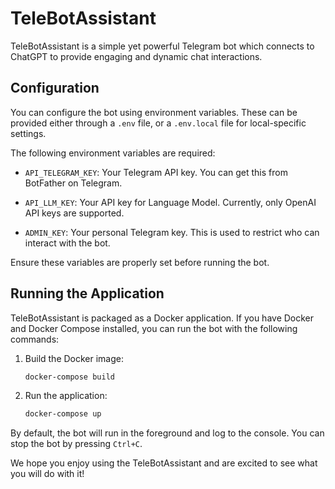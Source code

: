 # TeleBotAssistant

TeleBotAssistant is a simple yet powerful Telegram bot which connects to ChatGPT to provide engaging and dynamic chat interactions.

## Configuration

You can configure the bot using environment variables. These can be provided either through a `.env` file, or a `.env.local` file for local-specific settings.

The following environment variables are required:

- `API_TELEGRAM_KEY`: Your Telegram API key. You can get this from BotFather on Telegram.

- `API_LLM_KEY`: Your API key for Language Model. Currently, only OpenAI API keys are supported.

- `ADMIN_KEY`: Your personal Telegram key. This is used to restrict who can interact with the bot.

Ensure these variables are properly set before running the bot.

## Running the Application

TeleBotAssistant is packaged as a Docker application. If you have Docker and Docker Compose installed, you can run the bot with the following commands:

1. Build the Docker image:

   ```bash
   docker-compose build
   ```

2. Run the application:

   ```bash
   docker-compose up
   ```

By default, the bot will run in the foreground and log to the console. You can stop the bot by pressing `Ctrl+C`.

We hope you enjoy using the TeleBotAssistant and are excited to see what you will do with it!